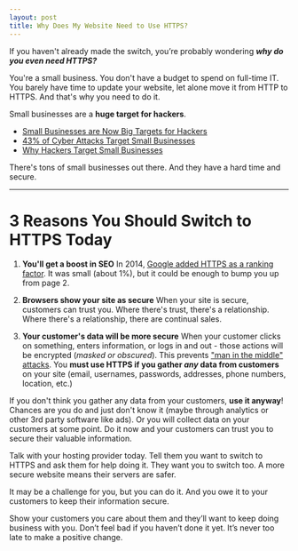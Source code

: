 ```yaml
---
layout: post
title: Why Does My Website Need to Use HTTPS?
---
```


If you haven't already made the switch, you’re probably wondering **_why do you even need HTTPS?_**

You're a small business. You don't have a budget to spend on full-time IT. You barely have time to update your website, let alone move it from HTTP to HTTPS.
And that's why you need to do it.

Small businesses are a __huge target for hackers__.
- [Small Businesses are Now Big Targets for Hackers](https://smallbiztrends.com/2018/08/cybercriminals-target-small-businesses.html)
- [43% of Cyber Attacks Target Small Businesses](https://smallbiztrends.com/2016/04/cyber-attacks-target-small-business.html)
- [Why Hackers Target Small Businesses](https://www.inc.com/magazine/201312/john-brandon/hackers-target-small-business.html)

There's tons of small businesses out there. And they have a hard time and secure.

---

# 3 Reasons You Should Switch to HTTPS Today
1. __You'll get a boost in SEO__
In 2014, [Google added HTTPS as a ranking factor](https://webmasters.googleblog.com/2014/08/https-as-ranking-signal.html). It was small (about 1%), but it could be enough to bump you up from page 2.

2. __Browsers show your site as secure__ 
When your site is secure, customers can trust you. Where there's trust, there's a relationship. Where there's a relationship, there are continual sales.

3. __Your customer's data will be more secure__
When your customer clicks on something, enters information, or logs in and out - those actions will be encrypted (_masked or obscured_). This prevents ["man in the middle" attacks](https://www.makeuseof.com/tag/man-middle-attack-security-jargon-explained/). You __must use HTTPS if you gather *any* data from customers__ on your site (email, usernames, passwords, addresses, phone numbers, location, etc.)

If you don't think you gather any data from your customers, __use it anyway__! Chances are you do and just don't know it (maybe through analytics or other 3rd party software like ads). Or you will collect data on your customers at some point. Do it now and your customers can trust you to secure their valuable information.

Talk with your hosting provider today. Tell them you want to switch to HTTPS and ask them for help doing it. They want you to switch too. A more secure website means their servers are safer.

It may be a challenge for you, but you can do it. And you owe it to your customers to keep their information secure. 

Show your customers you care about them and they’ll want to keep doing business with you. Don’t feel bad if you haven’t done it yet. It’s never too late to make a positive change.

